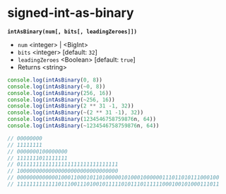 # signed-int-as-binary

**`intAsBinary(num[, bits[, leadingZeroes]])`**
* `num` \<integer> | \<BigInt>
* `bits` \<integer> [default: `32`]
* `leadingZeroes` \<Boolean> [default: `true`]
* Returns \<string>

```js
console.log(intAsBinary(0, 8))
console.log(intAsBinary(~0, 8))
console.log(intAsBinary(256, 16))
console.log(intAsBinary(~256, 16))
console.log(intAsBinary(2 ** 31 -1, 32))
console.log(intAsBinary(~(2 ** 31 -1), 32))
console.log(intAsBinary(1234546758759876n, 64))
console.log(intAsBinary(~1234546758759876n, 64))

// 00000000
// 11111111
// 0000000100000000
// 1111111011111111
// 01111111111111111111111111111111
// 10000000000000000000000000000000
// 0000000000000100011000101101000001010001000000111011010111000100
// 1111111111111011100111010010111110101110111111000100101000111011
```
